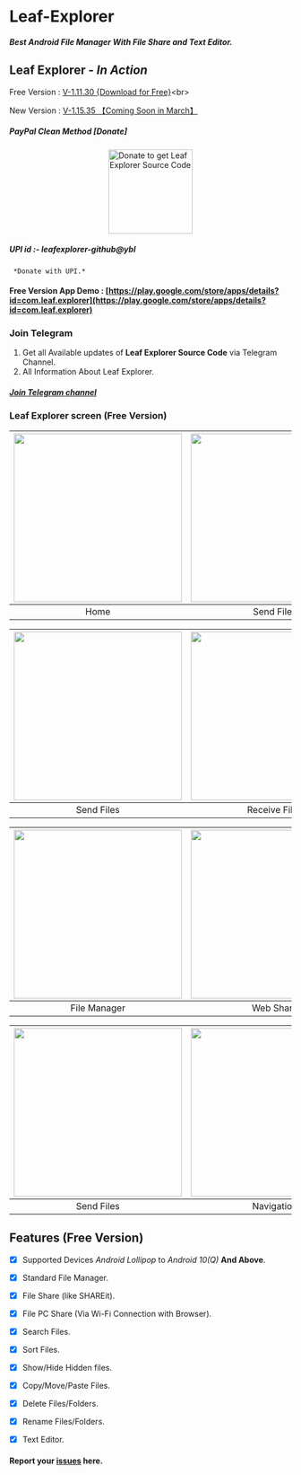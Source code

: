 # Leaf-Explorer
##### Best Android File Manager With File Share and Text Editor.

## Leaf Explorer - *In Action*

Free Version : [V-1.11.30 {Download for Free}](https://github.com/Shiv-Shambhu/Leaf-Explorer/blob/main/Version/Leaf%20Explorer(Github-V-1.11.30).zip)<br>

New Version : [V-1.15.35 【Coming Soon in March】]()<br>


##### PayPal Clean Method [Donate]
<a href="http://paypal.me/premium813" target="_blank" title="Buy me a Coffee"><img width="150" style="border:0px;width:150px;display:block;margin:0 auto" src="https://github.com/mjbdl/Premium-SmartWebView/blob/master/app/donate-now-button-n-dim-300x162.jpg" border="0" alt="Donate to get Leaf Explorer Source Code" /></a>
##### UPI id :- leafexplorer-github@ybl 
     *Donate with UPI.*


#### Free Version App Demo : [https://play.google.com/store/apps/details?id=com.leaf.explorer](https://play.google.com/store/apps/details?id=com.leaf.explorer)<br>

### Join Telegram
1. Get all Available updates of **Leaf Explorer Source Code** via Telegram Channel.
2. All Information About Leaf Explorer.
##### [Join Telegram channel](https://t.me/LeafExplorer)</br>


### Leaf Explorer screen (Free Version)
| <img src = "https://github.com/Shiv-Shambhu/Leaf-Explorer/blob/main/home_page.jpg" width = "300"/> | <img src = "https://github.com/Shiv-Shambhu/Leaf-Explorer/blob/main/PicsArt_12-28-05.22.30.jpg" width = "300"/> |
|:---:|:---:|
| Home | Send Files |

| <img src = "https://github.com/Shiv-Shambhu/Leaf-Explorer/blob/main/send_file.jpg" width = "300"/> | <img src = "https://github.com/Shiv-Shambhu/Leaf-Explorer/blob/main/receive.jpg" width = "300"/>|
|:---:|:---:|
| Send Files | Receive Files |

| <img src = "https://github.com/Shiv-Shambhu/Leaf-Explorer/blob/main/PicsArt_12-28-05.19.27.jpg" width = "300"/> | <img src = "https://github.com/Shiv-Shambhu/Leaf-Explorer/blob/main/PicsArt_12-28-05.24.50.jpg" width = "300"/> |
|:---:|:---:|
| File Manager | Web Share |

| <img src = "https://github.com/Shiv-Shambhu/Leaf-Explorer/blob/main/PicsArt_12-28-05.29.55.jpg" width = "300"/> | <img src = "https://github.com/Shiv-Shambhu/Leaf-Explorer/blob/main/navigation_srawer.jpg" width = "300"/>|
|:---:|:---:|
| Send Files | Navigation |


## Features (Free Version)
- [x] Supported Devices *Android Lollipop* to *Android 10(Q)* **And Above**.
- [x] Standard File Manager.
- [x] File Share (like SHAREit).
- [x] File PC Share (Via Wi-Fi Connection with Browser).
- [x] Search Files.
- [x] Sort Files.
- [x] Show/Hide Hidden files.
- [x] Copy/Move/Paste Files.
- [x] Delete Files/Folders.
- [x] Rename Files/Folders.
- [x] Text Editor.


#### Report your [issues](https://github.com/Shiv-Shambhu/Leaf-Explorer/issues) here.
